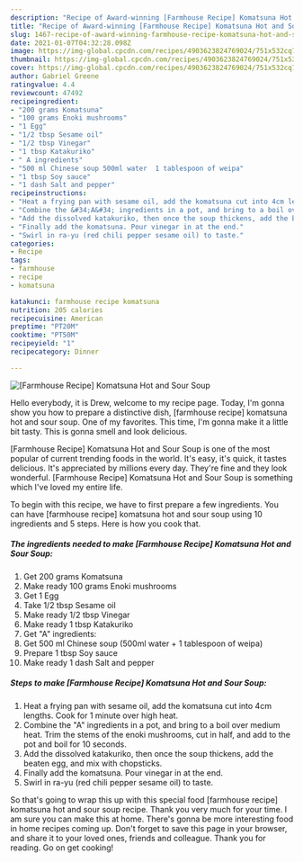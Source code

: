 ```yaml
---
description: "Recipe of Award-winning [Farmhouse Recipe] Komatsuna Hot and Sour Soup"
title: "Recipe of Award-winning [Farmhouse Recipe] Komatsuna Hot and Sour Soup"
slug: 1467-recipe-of-award-winning-farmhouse-recipe-komatsuna-hot-and-sour-soup
date: 2021-01-07T04:32:28.098Z
image: https://img-global.cpcdn.com/recipes/4903623824769024/751x532cq70/farmhouse-recipe-komatsuna-hot-and-sour-soup-recipe-main-photo.jpg
thumbnail: https://img-global.cpcdn.com/recipes/4903623824769024/751x532cq70/farmhouse-recipe-komatsuna-hot-and-sour-soup-recipe-main-photo.jpg
cover: https://img-global.cpcdn.com/recipes/4903623824769024/751x532cq70/farmhouse-recipe-komatsuna-hot-and-sour-soup-recipe-main-photo.jpg
author: Gabriel Greene
ratingvalue: 4.4
reviewcount: 47492
recipeingredient:
- "200 grams Komatsuna"
- "100 grams Enoki mushrooms"
- "1 Egg"
- "1/2 tbsp Sesame oil"
- "1/2 tbsp Vinegar"
- "1 tbsp Katakuriko"
- " A ingredients"
- "500 ml Chinese soup 500ml water  1 tablespoon of weipa"
- "1 tbsp Soy sauce"
- "1 dash Salt and pepper"
recipeinstructions:
- "Heat a frying pan with sesame oil, add the komatsuna cut into 4cm lengths. Cook for 1 minute over high heat."
- "Combine the &#34;A&#34; ingredients in a pot, and bring to a boil over medium heat. Trim the stems of the enoki mushrooms, cut in half, and add to the pot and boil for 10 seconds."
- "Add the dissolved katakuriko, then once the soup thickens, add the beaten egg, and mix with chopsticks."
- "Finally add the komatsuna. Pour vinegar in at the end."
- "Swirl in ra-yu (red chili pepper sesame oil) to taste."
categories:
- Recipe
tags:
- farmhouse
- recipe
- komatsuna

katakunci: farmhouse recipe komatsuna 
nutrition: 205 calories
recipecuisine: American
preptime: "PT20M"
cooktime: "PT50M"
recipeyield: "1"
recipecategory: Dinner

---
```



![[Farmhouse Recipe] Komatsuna Hot and Sour Soup](https://img-global.cpcdn.com/recipes/4903623824769024/751x532cq70/farmhouse-recipe-komatsuna-hot-and-sour-soup-recipe-main-photo.jpg)

Hello everybody, it is Drew, welcome to my recipe page. Today, I'm gonna show you how to prepare a distinctive dish, [farmhouse recipe] komatsuna hot and sour soup. One of my favorites. This time, I'm gonna make it a little bit tasty. This is gonna smell and look delicious.

[Farmhouse Recipe] Komatsuna Hot and Sour Soup is one of the most popular of current trending foods in the world. It's easy, it's quick, it tastes delicious. It's appreciated by millions every day. They're fine and they look wonderful. [Farmhouse Recipe] Komatsuna Hot and Sour Soup is something which I've loved my entire life.




To begin with this recipe, we have to first prepare a few ingredients. You can have [farmhouse recipe] komatsuna hot and sour soup using 10 ingredients and 5 steps. Here is how you cook that.

<!--inarticleads1-->

##### The ingredients needed to make [Farmhouse Recipe] Komatsuna Hot and Sour Soup:

1. Get 200 grams Komatsuna
1. Make ready 100 grams Enoki mushrooms
1. Get 1 Egg
1. Take 1/2 tbsp Sesame oil
1. Make ready 1/2 tbsp Vinegar
1. Make ready 1 tbsp Katakuriko
1. Get  &#34;A&#34; ingredients:
1. Get 500 ml Chinese soup (500ml water + 1 tablespoon of weipa)
1. Prepare 1 tbsp Soy sauce
1. Make ready 1 dash Salt and pepper




<!--inarticleads2-->

##### Steps to make [Farmhouse Recipe] Komatsuna Hot and Sour Soup:

1. Heat a frying pan with sesame oil, add the komatsuna cut into 4cm lengths. Cook for 1 minute over high heat.
1. Combine the &#34;A&#34; ingredients in a pot, and bring to a boil over medium heat. Trim the stems of the enoki mushrooms, cut in half, and add to the pot and boil for 10 seconds.
1. Add the dissolved katakuriko, then once the soup thickens, add the beaten egg, and mix with chopsticks.
1. Finally add the komatsuna. Pour vinegar in at the end.
1. Swirl in ra-yu (red chili pepper sesame oil) to taste.




So that's going to wrap this up with this special food [farmhouse recipe] komatsuna hot and sour soup recipe. Thank you very much for your time. I am sure you can make this at home. There's gonna be more interesting food in home recipes coming up. Don't forget to save this page in your browser, and share it to your loved ones, friends and colleague. Thank you for reading. Go on get cooking!
